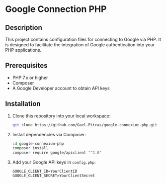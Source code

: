 # Google Connection PHP

## Description

This project contains configuration files for connecting to Google via PHP. It is designed to facilitate the integration of Google authentication into your PHP applications.

## Prerequisites

- PHP 7.x or higher
- Composer
- A Google Developer account to obtain API keys

## Installation

1. Clone this repository into your local workspace:

    ```bash
    git clone https://github.com/Gael-Pitras/google-connexion-php.git
    ```

2. Install dependencies via Composer:

    ```bash
    cd google-connexion-php
    composer install
    composer require google/apiclient "^2.0"
    ```

3. Add your Google API keys in `config.php`:

    ```env
    GOOGLE_CLIENT_ID=YourClientID
    GOOGLE_CLIENT_SECRET=YourClientSecret
    ```


